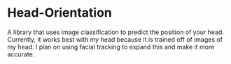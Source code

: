 # Head-Orientation
A library that uses image classification to predict the position of your head. Currently, it works best with my head because it is trained off of images of my head. I plan on using facial tracking to expand this and make it more accurate.
